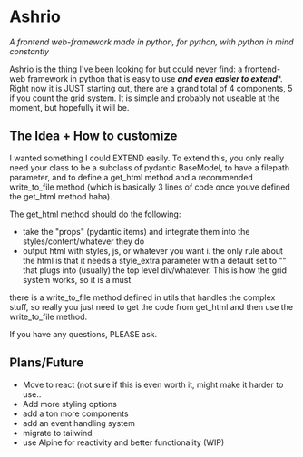 # Ashrio
_A frontend web-framework made in python, for python, with python in mind constantly_

Ashrio is the thing I've been looking for but could never find: a frontend-web framework in python that is easy to use ***and even easier to extend****. Right now it is JUST starting out, there are a grand total of 4 components, 5 if you count the grid system. It is simple and probably not useable at the moment, but hopefully it will be. 

## The Idea + How to customize
I wanted something I could EXTEND easily. To extend this, you only really need your class to be a subclass of pydantic BaseModel, to have a filepath parameter, and to define a get_html method and a recommended write_to_file method (which is basically 3 lines of code once youve defined the get_html method haha). 

The get_html method should do the following:
- take the "props" (pydantic items) and integrate them into the styles/content/whatever they do
- output html with styles, js, or whatever you want
  i. the only rule about the html is that it needs a style_extra parameter with a default set to "" that plugs into (usually) the top level div/whatever. This is how the grid system works, so it is a must

there is a write_to_file method defined in utils that handles the complex stuff, so really you just need to get the code from get_html and then use the write_to_file method.

If you have any questions, PLEASE ask.

## Plans/Future
- Move to react (not sure if this is even worth it, might make it harder to use..
- Add more styling options
- add a ton more components
- add an event handling system
- migrate to tailwind
- use Alpine for reactivity and better functionality (WIP)


